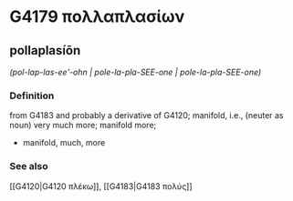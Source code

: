 # G4179 πολλαπλασίων

## pollaplasíōn

_(pol-lap-las-ee'-ohn | pole-la-pla-SEE-one | pole-la-pla-SEE-one)_

### Definition

from G4183 and probably a derivative of G4120; manifold, i.e., (neuter as noun) very much more; manifold more; 

- manifold, much, more

### See also

[[G4120|G4120 πλέκω]], [[G4183|G4183 πολύς]]
